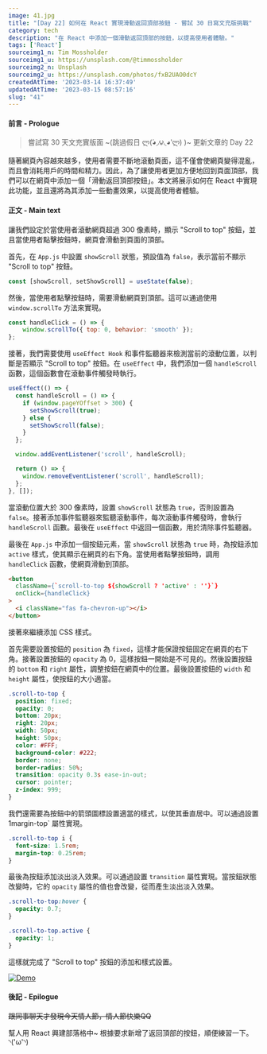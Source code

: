 ```yaml
---
image: 41.jpg
title: "[Day 22] 如何在 React 實現滑動返回頂部按鈕 - 嘗試 30 日寫文充版挑戰"
category: tech
description: "在 React 中添加一個滑動返回頂部的按鈕，以提高使用者體驗。"
tags: ['React']
sourceimg1_n: Tim Mossholder
sourceimg1_u: https://unsplash.com/@timmossholder
sourceimg2_n: Unsplash
sourceimg2_u: https://unsplash.com/photos/fxB2UAO0dcY
createdAtTime: '2023-03-14 16:37:49'
updatedAtTime: '2023-03-15 08:57:16'
slug: "41"
---
```


#### 前言 - Prologue

> 嘗試寫 30 天文充實版面 ~(跳過假日 ლ(́◕◞౪◟◕‵ლ) )~ 更新文章的 Day 22

隨著網頁內容越來越多，使用者需要不斷地滾動頁面，這不僅會使網頁變得混亂，而且會消耗用戶的時間和精力。因此，為了讓使用者更加方便地回到頁面頂部，我們可以在網頁中添加一個「滑動返回頂部按鈕」。本文將展示如何在 React 中實現此功能，並且還將為其添加一些動畫效果，以提高使用者體驗。

#### 正文 - Main text

讓我們設定於當使用者滾動網頁超過 300 像素時，顯示 "Scroll to top" 按鈕，並且當使用者點擊按鈕時，網頁會滑動到頁面的頂部。

首先，在 `App.js` 中設置 `showScroll` 狀態，預設值為 `false`，表示當前不顯示 "Scroll to top" 按鈕。
```js
const [showScroll, setShowScroll] = useState(false);
```

然後，當使用者點擊按鈕時，需要滑動網頁到頂部。這可以通過使用 `window.scrollTo` 方法來實現。
```js
const handleClick = () => {
    window.scrollTo({ top: 0, behavior: 'smooth' });
};
```

接著，我們需要使用 `useEffect Hook` 和事件監聽器來檢測當前的滾動位置，以判斷是否顯示 "Scroll to top" 按鈕。在 `useEffect` 中，我們添加一個 `handleScroll` 函數，這個函數會在滾動事件觸發時執行。
```js
useEffect(() => {
  const handleScroll = () => {
    if (window.pageYOffset > 300) {
      setShowScroll(true);
    } else {
      setShowScroll(false);
    }
  };

  window.addEventListener('scroll', handleScroll);

  return () => {
    window.removeEventListener('scroll', handleScroll);
  };
}, []);
```

當滾動位置大於 300 像素時，設置 `showScroll` 狀態為 `true`，否則設置為 `false`。接著添加事件監聽器來監聽滾動事件，每次滾動事件觸發時，會執行 `handleScroll` 函數。最後在 `useEffect` 中返回一個函數，用於清除事件監聽器。

最後在 `App.js` 中添加一個按鈕元素，當 `showScroll` 狀態為 `true` 時，為按鈕添加 `active` 樣式，使其顯示在網頁的右下角。當使用者點擊按鈕時，調用 `handleClick` 函數，使網頁滑動到頂部。
```html
<button
  className={`scroll-to-top ${showScroll ? 'active' : ''}`}
  onClick={handleClick}
>
  <i className="fas fa-chevron-up"></i>
</button>
```

接著來繼續添加 CSS 樣式。

首先需要設置按鈕的 `position` 為 `fixed`，這樣才能保證按鈕固定在網頁的右下角。接著設置按鈕的 `opacity` 為 0，這樣按鈕一開始是不可見的。然後設置按鈕的 `bottom` 和 `right` 屬性，調整按鈕在網頁中的位置。最後設置按鈕的 `width` 和 `height` 屬性，使按鈕的大小適當。
```css
.scroll-to-top {
  position: fixed;
  opacity: 0;
  bottom: 20px;
  right: 20px;
  width: 50px;
  height: 50px;
  color: #FFF;
  background-color: #222;
  border: none;
  border-radius: 50%;
  transition: opacity 0.3s ease-in-out;
  cursor: pointer;
  z-index: 999;
}
```

我們還需要為按鈕中的箭頭圖標設置適當的樣式，以使其垂直居中。可以通過設置 1margin-top` 屬性實現。
```css
.scroll-to-top i {
  font-size: 1.5rem;
  margin-top: 0.25rem;
}
```

最後為按鈕添加淡出淡入效果。可以通過設置 `transition` 屬性實現。當按鈕狀態改變時，它的 `opacity` 屬性的值也會改變，從而產生淡出淡入效果。
```css
.scroll-to-top:hover {
  opacity: 0.7;
}

.scroll-to-top.active {
  opacity: 1;
}
```

這樣就完成了 "Scroll to top" 按鈕的添加和樣式設置。

<a href="/blog/41-1.gif" target="_blank">

![Demo](/blog/41-1.gif)

</a>

#### 後記 - Epilogue

~~跟同事聊天才發現今天情人節，情人節快樂QQ~~

幫人用 React 興建部落格中~ 根據要求新增了返回頂部的按鈕，順便練習一下。◝('ω'◝)
